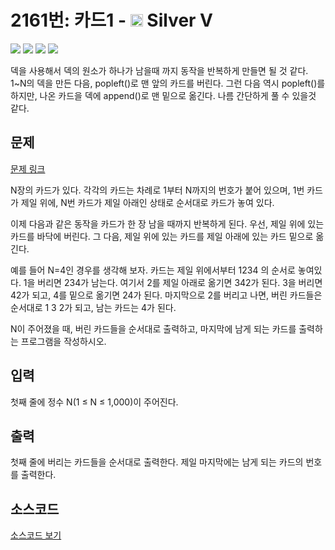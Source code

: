 # 2161번: 카드1 - <img src="https://static.solved.ac/tier_small/6.svg" style="height:20px" /> Silver V

<!-- performance -->

![](https://img.shields.io/badge/Python-3670A0?style=flat-square&logo=python&logoColor=white) ![](https://img.shields.io/badge/BOJ-Passed-Success?style=flat-square) ![](https://img.shields.io/badge/Memory_Usage-34104KB-informational?style=flat-square) ![](https://img.shields.io/badge/Time_Spend-68ms-informational?style=flat-square)

덱을 사용해서 덱의 원소가 하나가 남을때 까지 동작을 반복하게 만들면 될 것 같다.
1~N의 덱을 만든 다음, popleft()로 맨 앞의 카드를 버린다. 그런 다음 역시 popleft()를 하지만, 나온 카드을 덱에 append()로 맨 밑으로 옮긴다.
나름 간단하게 풀 수 있을것 같다.

<!-- end -->

## 문제

[문제 링크](https://boj.kr/2161)


<p>N장의 카드가 있다. 각각의 카드는 차례로 1부터 N까지의 번호가 붙어 있으며, 1번 카드가 제일 위에, N번 카드가 제일 아래인 상태로 순서대로 카드가 놓여 있다.</p>

<p>이제 다음과 같은 동작을 카드가 한 장 남을 때까지 반복하게 된다. 우선, 제일 위에 있는 카드를 바닥에 버린다. 그 다음, 제일 위에 있는 카드를 제일 아래에 있는 카드 밑으로 옮긴다.</p>

<p>예를 들어 N=4인 경우를 생각해 보자. 카드는 제일 위에서부터 1234 의 순서로 놓여있다. 1을 버리면 234가 남는다. 여기서 2를 제일 아래로 옮기면 342가 된다. 3을 버리면 42가 되고, 4를 밑으로 옮기면 24가 된다. 마지막으로 2를 버리고 나면, 버린 카드들은 순서대로 1 3 2가 되고, 남는 카드는 4가 된다.</p>

<p>N이 주어졌을 때, 버린 카드들을 순서대로 출력하고, 마지막에 남게 되는 카드를 출력하는 프로그램을 작성하시오.</p>



## 입력

첫째 줄에 정수 N(1 ≤ N ≤ 1,000)이 주어진다.

## 출력

첫째 줄에 버리는 카드들을 순서대로 출력한다. 제일 마지막에는 남게 되는 카드의 번호를 출력한다.

## 소스코드

[소스코드 보기](카드1.py)
